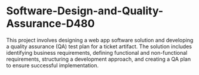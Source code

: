# Software-Design-and-Quality-Assurance-D480
This project involves designing a web app software solution and developing a quality assurance (QA) test plan for a ticket artifact. The solution includes identifying business requirements, defining functional and non-functional requirements, structuring a development approach, and creating a QA plan to ensure successful implementation.
